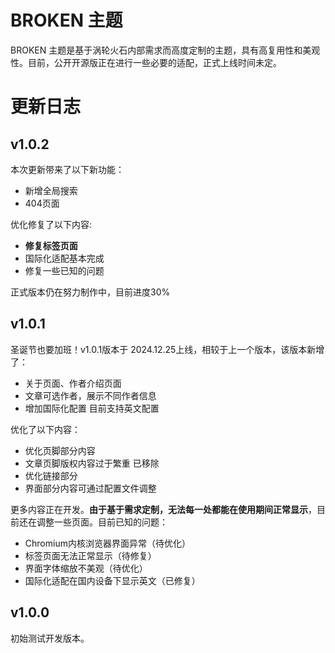 # BROKEN 主题
BROKEN 主题是基于涡轮火石内部需求而高度定制的主题，具有高复用性和美观性。目前，公开开源版正在进行一些必要的适配，正式上线时间未定。

# 更新日志

## v1.0.2

本次更新带来了以下新功能：
- 新增全局搜索
- 404页面

优化修复了以下内容:
- **修复标签页面**
- 国际化适配基本完成
- 修复一些已知的问题

正式版本仍在努力制作中，目前进度30%

## v1.0.1

圣诞节也要加班！v1.0.1版本于 2024.12.25上线，相较于上一个版本，该版本新增了：

- 关于页面、作者介绍页面
- 文章可选作者，展示不同作者信息
- 增加国际化配置 目前支持英文配置

优化了以下内容：

- 优化页脚部分内容
- 文章页脚版权内容过于繁重 已移除
- 优化链接部分
- 界面部分内容可通过配置文件调整

更多内容正在开发。**由于基于需求定制，无法每一处都能在使用期间正常显示**，目前还在调整一些页面。目前已知的问题：

- Chromium内核浏览器界面异常（待优化）
- 标签页面无法正常显示（待修复）
- 界面字体缩放不美观（待优化）
- 国际化适配在国内设备下显示英文（已修复）

## v1.0.0
初始测试开发版本。
